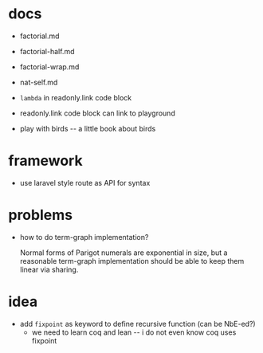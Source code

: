 # docs

- factorial.md
- factorial-half.md
- factorial-wrap.md

- nat-self.md

- `lambda` in readonly.link code block
- readonly.link code block can link to playground
- play with birds -- a little book about birds

# framework

- use laravel style route as API for syntax

# problems

- how to do term-graph implementation?

  Normal forms of Parigot numerals are exponential in size,
  but a reasonable term-graph implementation
  should be able to keep them linear via sharing.

# idea

- add `fixpoint` as keyword to define recursive function (can be NbE-ed?)
  - we need to learn coq and lean -- i do not even know coq uses fixpoint
